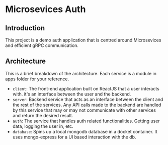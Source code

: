 # Microsevices Auth
## Introduction
  This project is a demo auth application that is centred around Microsevices and efficient gRPC communication.

## Architecture 
   This is a brief breakdown of the architecture. Each service is a module in apps folder for your reference.
 - `client`: The front-end application built on ReactJS that a user interacts with. it's an interface between the user and the backend.
 - `server`: Backend service that acts as an interface between the client and the rest of the services. Any API calls made to the backend are handled by this service that may or may not communicate with other services and return the desired result.
 - `auth`: The service that handles auth related functionalities. Getting user data, logging the user in, etc.
 - `database`: Spins up a local mongodb database in a docket container. It uses mongo-express for a UI based interaction with the db.